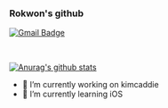 ### Rokwon's github

[![Gmail Badge](https://img.shields.io/badge/Gmail-d14836?style=flat-square&logo=Gmail&logoColor=white&link=mailto:rokwon79@gmail.com)](mailto:rokwon79@gmail.com)

<br>

[![Anurag's github stats](https://github-readme-stats.vercel.app/api?username=RokwonK)](https://github.com/anuraghazra/github-readme-stats)

- 🔭 I’m currently working on kimcaddie
- 🌱 I’m currently learning iOS
